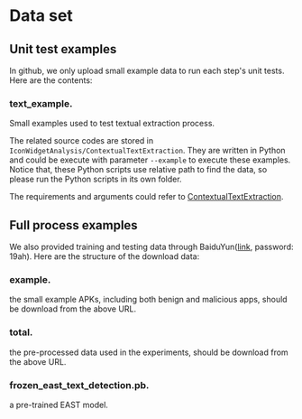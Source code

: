 Data set
====================

Unit test examples
------------------------

In github, we only upload small example data to run each step's unit tests. Here are the contents:

### text_example.

Small examples used to test textual extraction process.

The related source codes are stored in `IconWidgetAnalysis/ContextualTextExtraction`. They are written in Python and could be execute with parameter `--example` to execute these examples. Notice that, these Python scripts use relative path to find the data, so please run the Python scripts in its own folder.

The requirements and arguments could refer to [ContextualTextExtraction](../IconWidgetAnalysis/ContextualTextExtraction).

Full process examples
------------------------

We also provided training and testing data through BaiduYun([link](https://pan.baidu.com/s/1mcDk1tDnkI-PdW3kpwZ3lQ), password: 19ah). Here are the structure of the download data:

### example.
the small example APKs, including both benign and malicious apps, should be download from the above URL.

### total.
the pre-processed data used in the experiments, should be download from the above URL.

### frozen_east_text_detection.pb.
a pre-trained EAST model.
